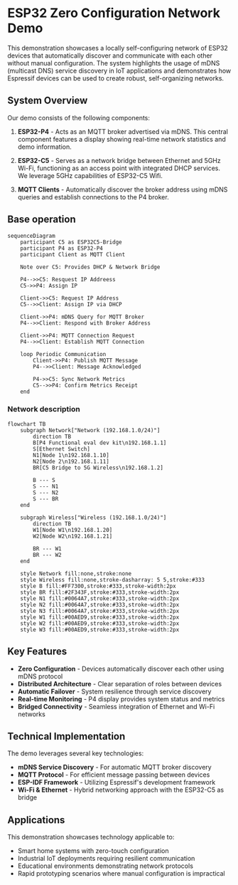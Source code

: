 # ESP32 Zero Configuration Network Demo

This demonstration showcases a locally self-configuring network of ESP32 devices that automatically discover and communicate with each other without manual configuration. The system highlights the usage of mDNS (multicast DNS) service discovery in IoT applications and demonstrates how Espressif devices can be used to create robust, self-organizing networks.

## System Overview

Our demo consists of the following components:

1. **ESP32-P4** - Acts as an MQTT broker advertised via mDNS. This central component features a display showing real-time network statistics and demo information.

2. **ESP32-C5** - Serves as a network bridge between Ethernet and 5GHz Wi-Fi, functioning as an access point with integrated DHCP services. We leverage 5GHz capabilities of ESP32-C5 Wifi.

3. **MQTT Clients** - Automatically discover the broker address using mDNS queries and establish connections to the P4 broker.

## Base operation

```mermaid
sequenceDiagram
    participant C5 as ESP32C5-Bridge
    participant P4 as ESP32-P4
    participant Client as MQTT Client
    
    Note over C5: Provides DHCP & Network Bridge
    
    P4-->>C5: Resquest IP Addreess
    C5->>P4: Assign IP
    
    Client->>C5: Request IP Address
    C5-->>Client: Assign IP via DHCP
    
    Client->>P4: mDNS Query for MQTT Broker
    P4-->>Client: Respond with Broker Address
    
    Client->>P4: MQTT Connection Request
    P4-->>Client: Establish MQTT Connection
    
    loop Periodic Communication
        Client->>P4: Publish MQTT Message
        P4-->>Client: Message Acknowledged
        
        P4->>C5: Sync Network Metrics
        C5-->>P4: Confirm Metrics Receipt
    end

```

### Network description

```mermaid
flowchart TB
    subgraph Network["Network (192.168.1.0/24)"]
        direction TB
        B[P4 Functional eval dev kit\n192.168.1.1]
        S[Ethernet Switch]
        N1[Node 1\n192.168.1.10]
        N2[Node 2\n192.168.1.11]
        BR[C5 Bridge to 5G Wireless\n192.168.1.2]

        B --- S
        S --- N1
        S --- N2
        S --- BR
    end
    
    subgraph Wireless["Wireless (192.168.1.0/24)"]
        direction TB
        W1[Node W1\n192.168.1.20]
        W2[Node W2\n192.168.1.21]
        
        BR --- W1
        BR --- W2
    end
    
    style Network fill:none,stroke:none
    style Wireless fill:none,stroke-dasharray: 5 5,stroke:#333
    style B fill:#FF7300,stroke:#333,stroke-width:2px
    style BR fill:#2F343F,stroke:#333,stroke-width:2px
    style N1 fill:#0064A7,stroke:#333,stroke-width:2px
    style N2 fill:#0064A7,stroke:#333,stroke-width:2px
    style N3 fill:#0064A7,stroke:#333,stroke-width:2px
    style W1 fill:#00AED9,stroke:#333,stroke-width:2px
    style W2 fill:#00AED9,stroke:#333,stroke-width:2px
    style W3 fill:#00AED9,stroke:#333,stroke-width:2px
```

## Key Features

- **Zero Configuration** - Devices automatically discover each other using mDNS protocol
- **Distributed Architecture** - Clear separation of roles between devices
- **Automatic Failover** - System resilience through service discovery
- **Real-time Monitoring** - P4 display provides system status and metrics
- **Bridged Connectivity** - Seamless integration of Ethernet and Wi-Fi networks

## Technical Implementation

The demo leverages several key technologies:

- **mDNS Service Discovery** - For automatic MQTT broker discovery
- **MQTT Protocol** - For efficient message passing between devices
- **ESP-IDF Framework** - Utilizing Espressif's development framework
- **Wi-Fi & Ethernet** - Hybrid networking approach with the ESP32-C5 as bridge

## Applications

This demonstration showcases technology applicable to:

- Smart home systems with zero-touch configuration
- Industrial IoT deployments requiring resilient communication
- Educational environments demonstrating network protocols
- Rapid prototyping scenarios where manual configuration is impractical
